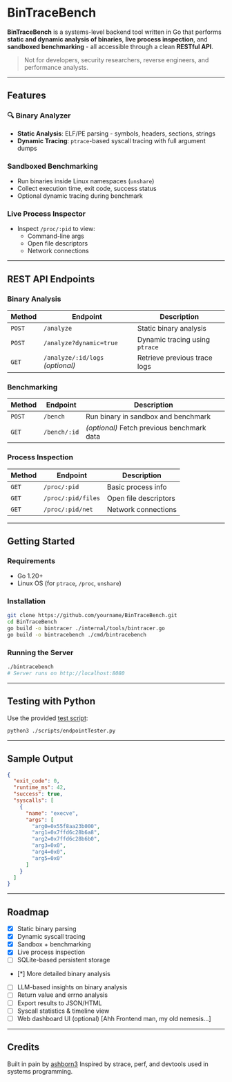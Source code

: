 # BinTraceBench

**BinTraceBench** is a systems-level backend tool written in Go that performs **static and dynamic analysis of binaries**, **live process inspection**, and **sandboxed benchmarking** - all accessible through a clean **RESTful API**.

> Not for developers, security researchers, reverse engineers, and performance analysts.

---

## Features

### 🔍 Binary Analyzer
- **Static Analysis**: ELF/PE parsing - symbols, headers, sections, strings
- **Dynamic Tracing**: `ptrace`-based syscall tracing with full argument dumps

### Sandboxed Benchmarking
- Run binaries inside Linux namespaces (`unshare`)
- Collect execution time, exit code, success status
- Optional dynamic tracing during benchmark

### Live Process Inspector
- Inspect `/proc/:pid` to view:
  - Command-line args
  - Open file descriptors
  - Network connections

---

## REST API Endpoints

### Binary Analysis
| Method | Endpoint                        | Description                      |
|--------|----------------------------------|----------------------------------|
| `POST` | `/analyze`                       | Static binary analysis           |
| `POST` | `/analyze?dynamic=true`          | Dynamic tracing using `ptrace`   |
| `GET`  | `/analyze/:id/logs` *(optional)* | Retrieve previous trace logs     |

### Benchmarking
| Method | Endpoint        | Description                                |
|--------|------------------|--------------------------------------------|
| `POST` | `/bench`         | Run binary in sandbox and benchmark        |
| `GET`  | `/bench/:id`     | *(optional)* Fetch previous benchmark data |

### Process Inspection
| Method | Endpoint               | Description                    |
|--------|-------------------------|--------------------------------|
| `GET`  | `/proc/:pid`            | Basic process info             |
| `GET`  | `/proc/:pid/files`      | Open file descriptors          |
| `GET`  | `/proc/:pid/net`        | Network connections            |

---

## Getting Started

### Requirements
- Go 1.20+
- Linux OS (for `ptrace`, `/proc`, `unshare`)

### Installation

```bash
git clone https://github.com/yourname/BinTraceBench.git
cd BinTraceBench
go build -o bintracer ./internal/tools/bintracer.go
go build -o bintracebench ./cmd/bintracebench
````

### Running the Server

```bash
./bintracebench
# Server runs on http://localhost:8080
```

---

## Testing with Python

Use the provided [test script](./scripts/endpointTester.py):

```bash
python3 ./scripts/endpointTester.py
```

---

## Sample Output

```json
{
  "exit_code": 0,
  "runtime_ms": 42,
  "success": true,
  "syscalls": [
    {
      "name": "execve",
      "args": [
        "arg0=0x55f8aa23b000",
        "arg1=0x7ffd6c28b6a8",
        "arg2=0x7ffd6c28b6b0",
        "arg3=0x0",
        "arg4=0x0",
        "arg5=0x0"
      ]
    }
  ]
}
```

---

## Roadmap

* [x] Static binary parsing
* [x] Dynamic syscall tracing
* [x] Sandbox + benchmarking
* [x] Live process inspection
* [ ] SQLite-based persistent storage
* [*] More detailed binary analysis
* [ ] LLM-based insights on binary analysis
* [ ] Return value and errno analysis
* [ ] Export results to JSON/HTML
* [ ] Syscall statistics & timeline view
* [ ] Web dashboard UI (optional) [Ahh Frontend man, my old nemesis...]

---

## Credits

Built in pain by [ashborn3](https://github.com/ashborn3)
Inspired by strace, perf, and devtools used in systems programming.

```